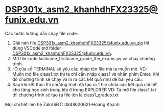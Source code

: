 # DSP301x_asm2_khanhdhFX23325@funix.edu.vn
Các bước hướng dẫn chạy file code:

1. Giải nén file DSP301x_asm2_khanhdhFX23325@funix.edu.vn.zip thì dùng VSCode mở folder DSP301x_asm2_khanhdhFX23325@funix.edu.vn.
2. Mở file code lastname_firstname_grade_the_exams.py và chạy chương trình.
3. -Ở cửa số TERMINAL sẽ yêu cầu nhập tên file mà ta muốn mở.
VD: Muốn mở file class1.txt thì ta chỉ cần nhập class1 và nhấn phím Enter. Khi đó chương trình sẽ chạy và in ra các kết quả như đề bài yêu cầu.
4. Sau khi kết thúc thì chương trình đã tạo ra 1 file chứa các kết quả chi tiết cho từng học sinh trong lớp ở trong EXPLORER
VD: Ta mở file class1.txt thì chương trình sẽ tạo ra file tên là class1_grades.txt

Mọi chi tiết liên hệ Zalo/SĐT: 0848620621-Hoàng Khanh
